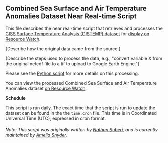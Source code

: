## Combined Sea Surface and Air Temperature Anomalies Dataset Near Real-time Script
This file describes the near real-time script that retrieves and processes the [GISS Surface Temperature Analysis (GISTEMP) dataset](https://www.esrl.noaa.gov/psd/data/gridded/data.gistemp.html) for [display on Resource Watch](https://resourcewatch.org/data/explore/cli_035_Surface-Temperature-Anomalies).

{Describe how the original data came from the source.}

{Describe the steps used to process the data, e.g., "convert variable X from the original netcdf file to a tif to upload to Google Earth Engine."}

Please see the [Python script](https://github.com/resource-watch/nrt-scripts/blob/master/cli_035_surface_temp_analysis/contents/src/__init__.py) for more details on this processing.

You can view the processed Combined Sea Surface and Air Temperature Anomalies dataset [on Resource Watch](https://resourcewatch.org/data/explore/cli_035_Surface-Temperature-Anomalies).

**Schedule**

This script is run daily. The exact time that the script is run to update the dataset can be found in the the `time.cron` file. This time is in Coordinated Universal Time (UTC), expressed in cron format.

###### Note: This script was originally written by [Nathan Suberi](mailto:nathan.suberi@wri.org), and is currently maintained by [Amelia Snyder](https://www.wri.org/profile/amelia-snyder).
